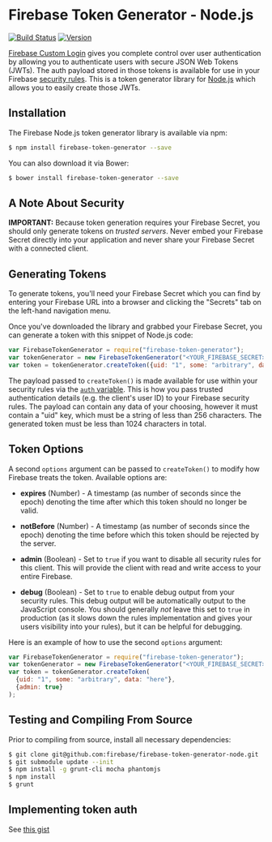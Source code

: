 # Firebase Token Generator - Node.js

[![Build Status](https://travis-ci.org/firebase/firebase-token-generator-node.svg)](https://travis-ci.org/firebase/firebase-token-generator-node)
[![Version](https://badge.fury.io/gh/firebase%2Ffirebase-token-generator-node.svg)](http://badge.fury.io/gh/firebase%2Ffirebase-token-generator-node)

[Firebase Custom Login](https://www.firebase.com/docs/web/guide/simple-login/custom.html)
gives you complete control over user authentication by allowing you to authenticate users
with secure JSON Web Tokens (JWTs). The auth payload stored in those tokens is available
for use in your Firebase [security rules](https://www.firebase.com/docs/security/api/rule/).
This is a token generator library for [Node.js](http://nodejs.org/) which allows you to
easily create those JWTs.


## Installation

The Firebase Node.js token generator library is available via npm:

```bash
$ npm install firebase-token-generator --save
```

You can also download it via Bower:

```bash
$ bower install firebase-token-generator --save
```

## A Note About Security

**IMPORTANT:** Because token generation requires your Firebase Secret, you should only generate
tokens on *trusted servers*. Never embed your Firebase Secret directly into your application and
never share your Firebase Secret with a connected client.


## Generating Tokens

To generate tokens, you'll need your Firebase Secret which you can find by entering your Firebase
URL into a browser and clicking the "Secrets" tab on the left-hand navigation menu.

Once you've downloaded the library and grabbed your Firebase Secret, you can generate a token with
this snippet of Node.js code:

```js
var FirebaseTokenGenerator = require("firebase-token-generator");
var tokenGenerator = new FirebaseTokenGenerator("<YOUR_FIREBASE_SECRET>");
var token = tokenGenerator.createToken({uid: "1", some: "arbitrary", data: "here"});
```

The payload passed to `createToken()` is made available for use within your
security rules via the [`auth` variable](https://www.firebase.com/docs/security/api/rule/auth.html).
This is how you pass trusted authentication details (e.g. the client's user ID)
to your Firebase security rules. The payload can contain any data of your
choosing, however it must contain a "uid" key, which must be a string of less
than 256 characters. The generated token must be less than 1024 characters in
total.


## Token Options

A second `options` argument can be passed to `createToken()` to modify how Firebase treats the
token. Available options are:

* **expires** (Number) - A timestamp (as number of seconds since the epoch) denoting the time
after which this token should no longer be valid.

* **notBefore** (Number) - A timestamp (as number of seconds since the epoch) denoting the time
before which this token should be rejected by the server.

* **admin** (Boolean) - Set to `true` if you want to disable all security rules for this client.
This will provide the client with read and write access to your entire Firebase.

* **debug** (Boolean) - Set to `true` to enable debug output from your security rules. This
debug output will be automatically output to the JavaScript console. You should generally
*not* leave this set to `true` in production (as it slows down the rules implementation and
gives your users visibility into your rules), but it can be helpful for debugging.

Here is an example of how to use the second `options` argument:

```js
var FirebaseTokenGenerator = require("firebase-token-generator");
var tokenGenerator = new FirebaseTokenGenerator("<YOUR_FIREBASE_SECRET>");
var token = tokenGenerator.createToken(
  {uid: "1", some: "arbitrary", data: "here"},
  {admin: true}
);
```

## Testing and Compiling From Source

Prior to compiling from source, install all necessary dependencies:

```bash
$ git clone git@github.com:firebase/firebase-token-generator-node.git
$ git submodule update --init
$ npm install -g grunt-cli mocha phantomjs
$ npm install
$ grunt
```

## Implementing token auth

See [this gist](https://gist.github.com/simenbrekken/5011635)
